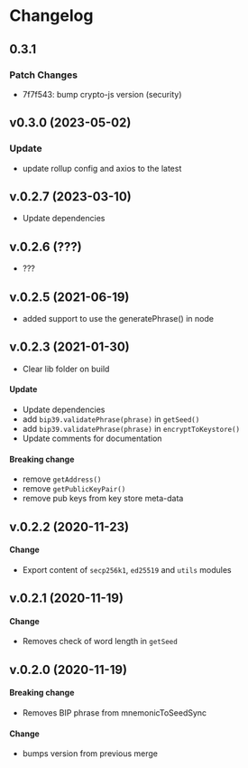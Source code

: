# Changelog

## 0.3.1

### Patch Changes

- 7f7f543: bump crypto-js version (security)

## v0.3.0 (2023-05-02)

### Update

- update rollup config and axios to the latest

## v.0.2.7 (2023-03-10)

- Update dependencies

## v.0.2.6 (???)

- ???

## v.0.2.5 (2021-06-19)

- added support to use the generatePhrase() in node

## v.0.2.3 (2021-01-30)

- Clear lib folder on build

#### Update

- Update dependencies
- add `bip39.validatePhrase(phrase)` in `getSeed()`
- add `bip39.validatePhrase(phrase)` in `encryptToKeystore()`
- Update comments for documentation

#### Breaking change

- remove `getAddress()`
- remove `getPublicKeyPair()`
- remove pub keys from key store meta-data

## v.0.2.2 (2020-11-23)

#### Change

- Export content of `secp256k1`, `ed25519` and `utils` modules

## v.0.2.1 (2020-11-19)

#### Change

- Removes check of word length in `getSeed`

## v.0.2.0 (2020-11-19)

#### Breaking change

- Removes BIP phrase from mnemonicToSeedSync

#### Change

- bumps version from previous merge
